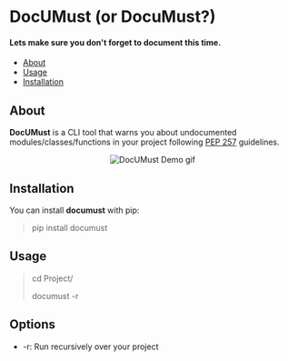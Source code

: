 # DocUMust (or DocuMust?)
#### Lets make sure you don't forget to document this time.

- [About](#about)
- [Usage](#usage)
- [Installation](#installation)

## About
<b>DocUMust</b> is a CLI tool that warns you about
undocumented modules/classes/functions in your project
following [PEP 257](#https://www.python.org/dev/peps/pep-0257)
guidelines.

<p align="center">
    <img src="https://raw.githubusercontent.com/tsarpaul/documust/master/documust-gif.gif" alt="DocUMust Demo gif">
</p>

## Installation

You can install <b>documust</b> with pip:

> pip install documust


## Usage

> cd Project/
>
> documust -r


## Options

- -r: Run recursively over your project
